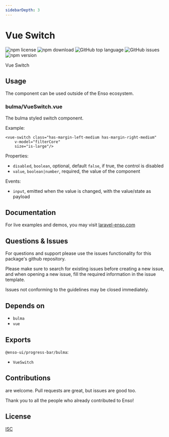 ```yaml
---
sidebarDepth: 3
---
```


# Vue Switch

![npm license](https://img.shields.io/npm/l/@enso-ui/progress-bar.svg) 
![npm download](https://img.shields.io/npm/dm/@enso-ui/progress-bar.svg) 
![GitHub top language](https://img.shields.io/github/languages/top/enso-ui/progress-bar.svg) 
![GitHub issues](https://img.shields.io/github/issues/enso-ui/progress-bar.svg) 
![npm version](https://img.shields.io/npm/v/@enso-ui/progress-bar.svg) 

Vue Switch

## Usage
The component can be used outside of the Enso ecosystem.

### bulma/VueSwitch.vue
The bulma styled switch component. 

Example:
```vuejs
<vue-switch class="has-margin-left-medium has-margin-right-medium"
    v-model="filterCore"
    size="is-large"/>
```

Properties:
- `disabled`, `boolean`, optional, default `false`, if true, the control is disabled
- `value`, `boolean|number`, required, the value of the component

Events:
- `input`, emitted when the value is changed, with the value/state as payload

## Documentation

For live examples and demos, you may visit [laravel-enso.com](https://www.laravel-enso.com)

## Questions & Issues

For questions and support please use the issues functionality
for this package's github repository.

Please make sure to search for existing issues before creating a new issue,
and when opening a new issue, fill the required information in the issue template.

Issues not conforming to the guidelines may be closed immediately.

## Depends on

- `bulma`
- `vue`

## Exports

`@enso-ui/progress-bar/bulma`:
- `VueSwitch`

## Contributions

are welcome. Pull requests are great, but issues are good too.

Thank you to all the people who already contributed to Enso!

## License

[ISC](https://opensource.org/licenses/ISC)
